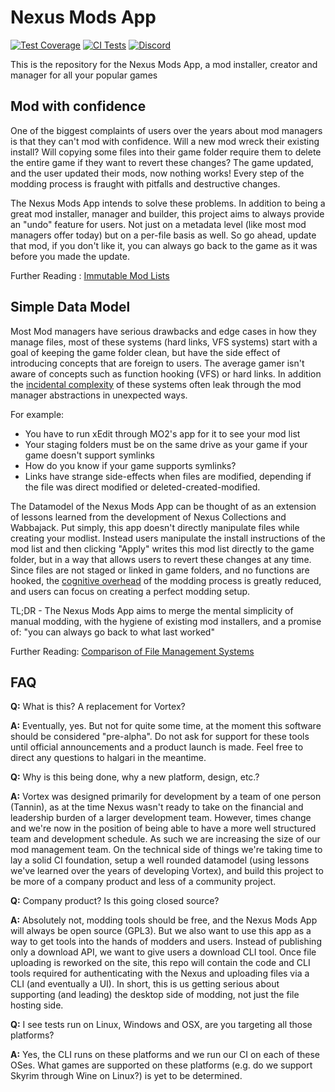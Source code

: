 # Nexus Mods App

[![Test Coverage](https://codecov.io/gh/Nexus-Mods/NexusMods.App/branch/main/graph/badge.svg?token=RR2Lic1E0M)](https://codecov.io/gh/Nexus-Mods/NexusMods.App)
[![CI Tests](https://github.com/Nexus-Mods/NexusMods.App/actions/workflows/clean_environment_tests.yaml/badge.svg)](https://github.com/Nexus-Mods/NexusMods.App/actions/workflows/clean_environment_tests.yaml)
[![Discord](https://img.shields.io/discord/1134149061080002713?logo=discord&logoColor=white&color=7289da)](https://discord.gg/VRtBNfEH)


This is the repository for the Nexus Mods App, a mod installer, creator and manager for all your popular games

## Mod with confidence

One of the biggest complaints of users over the years about mod managers is that they can't mod with confidence. Will a new mod wreck their
existing install? Will copying some files into their game folder require them to delete the entire game if they want to revert these changes? The
game updated, and the user updated their mods, now nothing works! Every step of the modding process is fraught with pitfalls and destructive changes.

The Nexus Mods App intends to solve these problems. In addition to being a great mod installer, manager and builder, this project aims to always
provide an "undo" feature for users. Not just on a metadata level (like most mod managers offer today) but on a per-file basis as well. So go ahead,
update that mod, if you don't like it, you can always go back to the game as it was before you made the update.

Further Reading : [Immutable Mod Lists](/docs/ImmutableModlists.md)

## Simple Data Model

Most Mod managers have serious drawbacks and edge cases in how they manage files, most of these systems (hard links, VFS systems) start with a goal
of keeping the game folder clean, but have the side effect of introducing concepts that are foreign to users. The average gamer isn't aware of concepts
such as function hooking (VFS) or hard links. In addition the [incidental complexity](https://dev.to/alexbunardzic/software-complexity-essential-accidental-and-incidental-3i4d)
of these systems often leak through the mod manager abstractions in unexpected ways.

For example:

* You have to run xEdit through MO2's app for it to see your mod list
* Your staging folders must be on the same drive as your game if your game doesn't support symlinks
* How do you know if your game supports symlinks?
* Links have strange side-effects when files are modified, depending if the file was direct modified or deleted-created-modified.

The Datamodel of the Nexus Mods App can be thought of as an extension of lessons learned from the development of Nexus Collections and Wabbajack.
Put simply, this app doesn't directly manipulate files while creating your modlist. Instead users manipulate the install instructions of the mod list
and then clicking "Apply" writes this mod list directly to the game folder, but in a way that allows users to revert these changes at any time. Since files are not staged or
linked in game folders, and no functions are hooked, the [cognitive overhead](https://techcrunch.com/2013/04/20/cognitive-overhead/) of the modding process is greatly reduced,
and users can focus on creating a perfect modding setup.

TL;DR - The Nexus Mods App aims to merge the mental simplicity of manual modding, with the hygiene of existing mod installers, and a promise of: "you can always go back to what last worked"

Further Reading: [Comparison of File Management Systems](/docs/ComparisonOfFileManagementSystems.md)

## FAQ

**Q:** What is this? A replacement for Vortex?

**A:** Eventually, yes. But not for quite some time, at the moment this software should be considered "pre-alpha". Do not ask for support for these tools until official announcements and a product launch is made. Feel free to direct any questions to halgari in the meantime.


**Q:** Why is this being done, why a new platform, design, etc.?

**A:** Vortex was designed primarily for development by a team of one person (Tannin), as at the time Nexus wasn't ready to take on the financial and leadership burden of a larger development team. However, times change and we're now in the position of being able to have a more well structured team and development schedule. As such we are increasing the size of our mod management team. On the technical side of things we're taking time to lay a solid CI foundation, setup a well rounded datamodel (using lessons we've learned over the years of developing Vortex), and build this project to be more of a company product and less of a community project. 


**Q:** Company product? Is this going closed source?

**A:** Absolutely not, modding tools should be free, and the Nexus Mods App will always be open source (GPL3). But we also want to use this app as a way to get tools into the hands of modders and users. Instead of publishing only a download API, we want to give users a download CLI tool. Once file uploading is reworked on the site, this repo will contain the code and CLI tools required for authenticating with the Nexus and uploading files via a CLI (and eventually a UI). In short, this is us getting serious about supporting (and leading) the desktop side of modding, not just the file hosting side. 


**Q:** I see tests run on Linux, Windows and OSX, are you targeting all those platforms?

**A:** Yes, the CLI runs on these platforms and we run our CI on each of these OSes. What games are supported on these platforms (e.g. do we support Skyrim through Wine on Linux?) is yet to be determined. 
